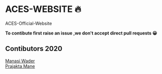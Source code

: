 # ACES-WEBSITE  🔥
ACES-Official-Website

**To contibute first raise an issue ,we don't accept direct pull requests 😀**

## Contibutors 2020
[Manasi Wader](https://github.com/WaderManasi)
<br>[Prajakta Mane](https://github.com/maneprajakta)
